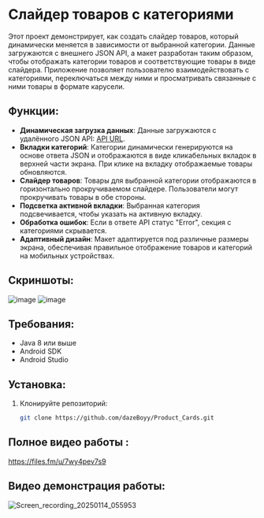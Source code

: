 # Слайдер товаров с категориями

Этот проект демонстрирует, как создать слайдер товаров, который динамически меняется в зависимости от выбранной категории. Данные загружаются с внешнего JSON API, а макет разработан таким образом, чтобы отображать категории товаров и соответствующие товары в виде слайдера. Приложение позволяет пользователю взаимодействовать с категориями, переключаться между ними и просматривать связанные с ними товары в формате карусели.

## Функции:

- **Динамическая загрузка данных**: Данные загружаются с удалённого JSON API: [API URL](https://szorin.vodovoz.ru/newmobile/glavnaya/super_top.php?action=topglav).
- **Вкладки категорий**: Категории динамически генерируются на основе ответа JSON и отображаются в виде кликабельных вкладок в верхней части экрана. При клике на вкладку отображаемые товары обновляются.
- **Слайдер товаров**: Товары для выбранной категории отображаются в горизонтально прокручиваемом слайдере. Пользователи могут прокручивать товары в обе стороны.
- **Подсветка активной вкладки**: Выбранная категория подсвечивается, чтобы указать на активную вкладку.
- **Обработка ошибок**: Если в ответе API статус "Error", секция с категориями скрывается.
- **Адаптивный дизайн**: Макет адаптируется под различные размеры экрана, обеспечивая правильное отображение товаров и категорий на мобильных устройствах.

## Скриншоты:
![image](https://github.com/user-attachments/assets/cb0bde17-4f31-40db-9338-8710182aaf7c)
![image](https://github.com/user-attachments/assets/4f9038ec-b1a3-4470-87d2-4dcd7faba4e9)


## Требования:

- Java 8 или выше
- Android SDK
- Android Studio

## Установка:

1. Клонируйте репозиторий:
   ```bash
   git clone https://github.com/dazeBoyy/Product_Cards.git

## Полное видео работы :
https://files.fm/u/7wy4pev7s9

## Видео демонстрация работы:
![Screen_recording_20250114_055953](https://github.com/user-attachments/assets/f9ed1410-0447-4342-b8bb-de77aa1f6b78)
